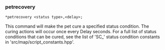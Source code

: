 ### petrecovery
```
*petrecovery <status type>,<delay>;
```

This command will make the pet cure a specified status condition. The curing
actions will occur once every Delay seconds. For a full list of status
conditions that can be cured, see the list of 'SC_' status condition constants
in 'src/map/script_constants.hpp'.
